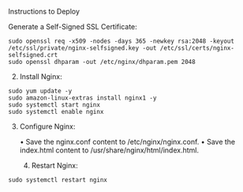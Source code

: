 Instructions to Deploy

Generate a Self-Signed SSL Certificate:
```
sudo openssl req -x509 -nodes -days 365 -newkey rsa:2048 -keyout /etc/ssl/private/nginx-selfsigned.key -out /etc/ssl/certs/nginx-selfsigned.crt
sudo openssl dhparam -out /etc/nginx/dhparam.pem 2048
```

2.	Install Nginx:
```
sudo yum update -y
sudo amazon-linux-extras install nginx1 -y
sudo systemctl start nginx
sudo systemctl enable nginx
```

3.	Configure Nginx:

	•	Save the nginx.conf content to /etc/nginx/nginx.conf.
	•	Save the index.html content to /usr/share/nginx/html/index.html.

	4.	Restart Nginx:
```
sudo systemctl restart nginx
```
